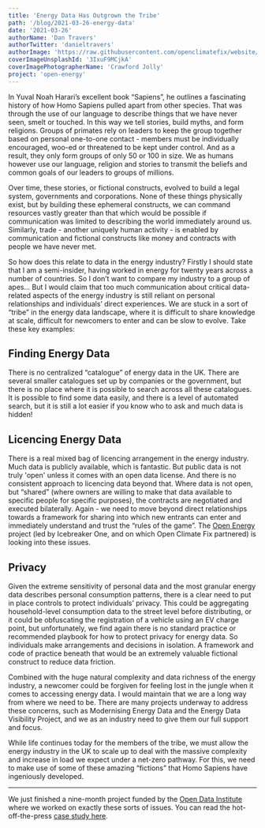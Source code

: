 ```yaml
---
title: 'Energy Data Has Outgrown the Tribe'
path: '/blog/2021-03-26-energy-data'
date: '2021-03-26'
authorName: 'Dan Travers'
authorTwitter: 'danieltravers'
authorImage: 'https://raw.githubusercontent.com/openclimatefix/website/master/src/images/people/dan.jpg'
coverImageUnsplashId: '3IxuF9MCjkA'
coverImagePhotographerName: 'Crawford Jolly'
project: 'open-energy'
---
```


In Yuval Noah Harari’s excellent book “Sapiens”, he outlines a fascinating history of how Homo Sapiens pulled apart from other species. That was through the use of our language to describe things that we have never seen, smelt or touched. In this way we tell stories, build myths, and form religions. Groups of primates rely on leaders to keep the group together based on personal one-to-one contact - members must be individually encouraged, woo-ed or threatened to be kept under control. And as a result, they only form groups of only 50 or 100 in size. We as humans however use our language, religion and stories to transmit the beliefs and common goals of our leaders to groups of millions. 

Over time, these stories, or fictional constructs, evolved to build a legal system, governments and corporations. None of these things physically exist, but by building these ephemeral constructs, we can command resources vastly greater than that which would be possible if communication was limited to describing the world immediately around us. Similarly, trade - another uniquely human activity - is enabled by communication and fictional constructs like money and contracts with people we have never met.

So how does this relate to data in the energy industry? Firstly I should state that I am a semi-insider, having worked in energy for twenty years across a number of countries. So I don’t want to compare my industry to a group of apes... But I would claim that too much communication about critical data-related aspects of the energy industry is still reliant on personal relationships and individuals’ direct experiences. We are stuck in a sort of “tribe” in the energy data landscape, where it is difficult to share knowledge at scale, difficult for newcomers to enter and can be slow to evolve. Take these key examples:

## Finding Energy Data
There is no centralized “catalogue” of energy data in the UK. There are several smaller catalogues set up by companies or the government, but there is no place where it is possible to search across all these catalogues. It is possible to find some data easily, and there is a level of automated search, but it is still a lot easier if you know who to ask and much data is hidden!

## Licencing Energy Data
There is a real mixed bag of licencing arrangement in the energy industry. Much data is publicly available, which is fantastic. But public data is not truly 'open' unless it comes with an open data license. And there is no consistent approach to licencing data beyond that. Where data is not open, but “shared” (where owners are willing to make that data available to specific people for specific purposes), the contracts are negotiated and executed bilaterally. Again - we need to move beyond direct relationships towards a framework for sharing into which new entrants can enter and immediately understand and trust the “rules of the game”.  The [Open Energy](https://icebreakerone.org/energy/) project (led by Icebreaker One, and on which Open Climate Fix partnered) is looking into these issues.

## Privacy
Given the extreme sensitivity of personal data and the most granular energy data describes personal consumption patterns, there is a clear need to put in place controls to protect individuals’ privacy. This could be aggregating household-level consumption data to the street level before distributing, or it could be obfuscating the registration of a vehicle using an EV charge point, but unfortunately, we find again there is no standard practice or recommended playbook for how to protect privacy for energy data. So individuals make arrangements and decisions in isolation. A framework and code of practice beneath that would be an extremely valuable fictional construct to reduce data friction.

Combined with the huge natural complexity and data richness of the energy industry, a newcomer could be forgiven for feeling lost in the jungle when it comes to accessing energy data. I would maintain that we are a long way from where we need to be. There are many projects underway to address these concerns, such as Modernising Energy Data and the Energy Data Visibility Project, and we as an industry need to give them our full support and focus. 

While life continues today for the members of the tribe, we must allow the energy industry in the UK to scale up to deal with the massive complexity and increase in load we expect under a net-zero pathway. For this, we need to make use of some of these amazing “fictions” that Homo Sapiens have ingeniously developed.

---

We just finished a nine-month project funded by the [Open Data Institute](https://theodi.org/) where we worked on exactly these sorts of issues. You can read the hot-off-the-press [case study here](https://theodi.org/article/open-climate-fix-making-the-electricity-grid-more-efficient-through-open-data/).
